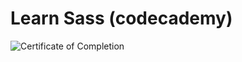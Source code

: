 # Learn Sass (codecademy)

![Certificate of Completion](https://github.com/cecoeco/codecademy_sass/raw/6d7a79547705af099ea564d65d462eb1d86bd2dc/Learn_Sass.png)
